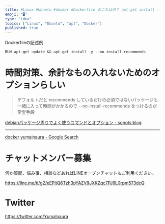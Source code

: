 ```yaml
---
title: #Linux #Ubuntu #docker #Dockerfile のこれは何？ apt-get install --no-install
emoji: "🖥"
type: "idea"
topics: ["Linux", "Ubuntu", "apt", "Docker"]
published: true
---
```


Dockerfileの記述例

```
RUN apt-get update && apt-get install -y --no-install-recommends
```

# 時間対策、余計なもの入れないためのオプションらしい

>デフォルトだと recommends しているだけの必須ではないパッケージも一緒に入って時間がかかるので --no-install-recommends をつけるのが常套手段

[debianパッケージ周りでよく使うコマンドとオプション - sonots:blog](http://blog.livedoor.jp/sonots/archives/50115456.html)

---

[docker yumainaura - Google Search](https://www.google.com/search?q=docker+yumainaura&oq=docker+yumainaura&aqs=chrome..69i57j69i65j0j69i61j69i60j69i61.2401j0j7&sourceid=chrome&ie=UTF-8)








<!-- Update From Qiita API -->

# チャットメンバー募集


何か質問、悩み事、相談などあればLINEオープンチャットもご利用ください。

https://line.me/ti/g2/eEPltQ6Tzh3pYAZV8JXKZqc7PJ6L0rpm573dcQ





# Twitter


https://twitter.com/YumaInaura


<!-- Update From Qiita API -->


